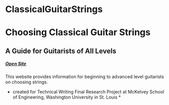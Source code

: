 # ClassicalGuitarStrings
 
# Choosing Classical Guitar Strings
## A Guide for Guitarists of All Levels
##### [Open Site](https://chloeehaynes.github.io/ClassicalGuitarStrings/) 

This website provides information for beginning to advanced level guitarists on choosing strings.



* created for Technical Writing Final Research Project at McKelvey School of Engineering, Washington University in St. Louis *
